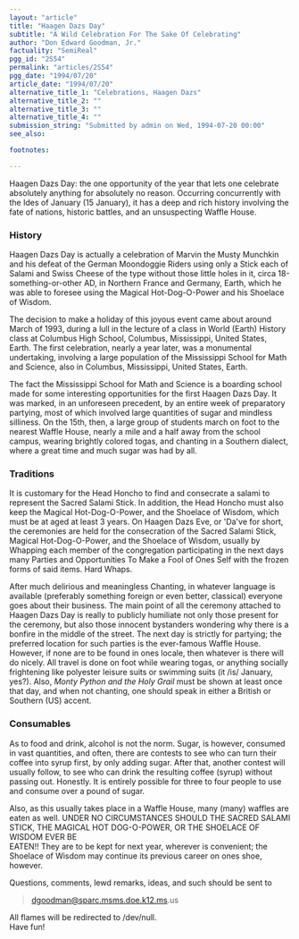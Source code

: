 ```yaml
---
layout: "article"
title: "Haagen Dazs Day"
subtitle: "A Wild Celebration For The Sake Of Celebrating"
author: "Don Edward Goodman, Jr."
factuality: "SemiReal"
pgg_id: "2S54"
permalink: "articles/2S54"
pgg_date: "1994/07/20"
article_date: "1994/07/20"
alternative_title_1: "Celebrations, Haagen Dazs"
alternative_title_2: ""
alternative_title_3: ""
alternative_title_4: ""
submission_string: "Submitted by admin on Wed, 1994-07-20 00:00"
see_also:

footnotes: 

---
```

<div>
<p>Haagen Dazs Day: the one opportunity of the year that lets one celebrate absolutely anything for absolutely no reason. Occurring concurrently with the Ides of January (15 January), it has a deep and rich history involving the fate of nations, historic battles, and an unsuspecting Waffle House.</p>
<h3>History</h3>
<p>Haagen Dazs Day is actually a celebration of Marvin the Musty Munchkin and his defeat of the German Moondoggie Riders using only a Stick each of Salami and Swiss Cheese of the type without those little holes in it, circa 18-something-or-other AD, in Northern France and Germany, Earth, which he was able to foresee using the Magical Hot-Dog-O-Power and his Shoelace of Wisdom.</p>
<p>The decision to make a holiday of this joyous event came about around March of 1993, during a lull in the lecture of a class in World (Earth) History class at Columbus High School, Columbus, Mississippi, United States, Earth. The first celebration, nearly a year later, was a monumental undertaking, involving a large population of the Mississippi School for Math and Science, also in Columbus, Mississippi, United States, Earth.</p>
<p>The fact the Mississippi School for Math and Science is a boarding school made for some interesting opportunities for the first Haagen Dazs Day. It was marked, in an unforeseen precedent, by an entire week of preparatory partying, most of which involved large quantities of sugar and mindless silliness. On the 15th, then, a large group of students march on foot to the nearest Waffle House, nearly a mile and a half away from the school campus, wearing brightly colored togas, and chanting in a Southern dialect, where a great time and much sugar was had by all.</p>
<h3>Traditions</h3>
<p>It is customary for the Head Honcho to find and consecrate a salami to represent the Sacred Salami Stick. In addition, the Head Honcho must also keep the Magical Hot-Dog-O-Power, and the Shoelace of Wisdom, which must be at aged at least 3 years. On Haagen Dazs Eve, or 'Da've for short, the ceremonies are held for the consecration of the Sacred Salami Stick, Magical Hot-Dog-O-Power, and the Shoelace of Wisdom, usually by Whapping each member of the congregation participating in the next days many Parties and Opportunities To Make a Fool of Ones Self with the frozen forms of said items. Hard Whaps.</p>
<p>After much delirious and meaningless Chanting, in whatever language is available (preferably something foreign or even better, classical) everyone goes about their business. The main point of all the ceremony attached to Haagen Dazs Day is really to publicly humiliate not only those present for the ceremony, but also those innocent bystanders wondering why there is a bonfire in the middle of the street. The next day is strictly for partying; the preferred location for such parties is the ever-famous Waffle House. However, if none are to be found in ones locale, then whatever is there will do nicely. All travel is done on foot while wearing togas, or anything socially frightening like polyester leisure suits or swimming suits (it /is/ January, yes?). Also, <em>Monty Python and the Holy Grail</em> must be shown at least once that day, and when not chanting, one should speak in either a British or Southern (US) accent.</p>
<h3>Consumables</h3>
<p>As to food and drink, alcohol is not the norm. Sugar, is however, consumed in vast quantities, and often, there are contests to see who can turn their coffee into syrup first, by only adding sugar. After that, another contest will usually follow, to see who can drink the resulting coffee (syrup) without passing out. Honestly. It is entirely possible for three to four people to use and consume over a pound of sugar.</p>
<p>Also, as this usually takes place in a Waffle House, many (many) waffles are eaten as well. UNDER NO CIRCUMSTANCES SHOULD THE SACRED SALAMI STICK, THE MAGICAL HOT DOG-O-POWER, OR THE SHOELACE OF WISDOM EVER BE<br>
EATEN!! They are to be kept for next year, wherever is convenient; the Shoelace of Wisdom may continue its previous career on ones shoe, however.</p>
<p>Questions, comments, lewd remarks, ideas, and such should be sent to</p>
<blockquote>
<a href="https://web.archive.org/web/20130117013207/mailto:dgoodman@sparc.msms.doe.k12.ms">dgoodman@sparc.msms.doe.k12.ms</a>.us</blockquote>
<p>All flames will be redirected to /dev/null.<br>
Have fun! <!--Amazon_CLS_IM_END--></p>
</div>

